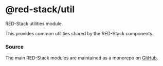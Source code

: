 @red-stack/util
====================

RED-Stack utilities module.

This provides common utilities shared by the RED-Stack components.

### Source

The main RED-Stack modules are maintained as a monorepo on [GitHub](###).
